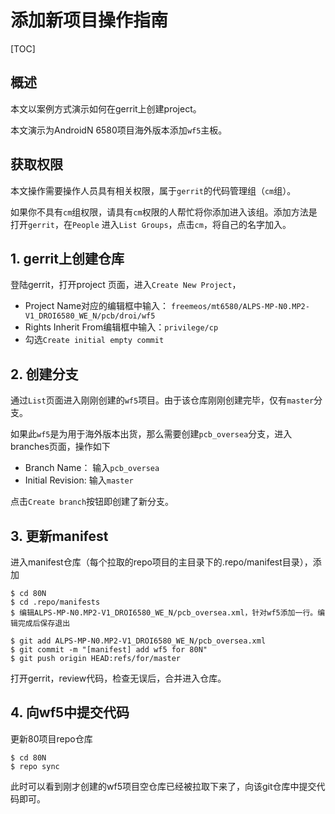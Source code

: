 # 添加新项目操作指南

[TOC]

## 概述

本文以案例方式演示如何在gerrit上创建project。

本文演示为AndroidN 6580项目海外版本添加`wf5`主板。

## 获取权限

本文操作需要操作人员具有相关权限，属于`gerrit`的代码管理组（`cm`组）。

如果你不具有`cm`组权限，请具有`cm`权限的人帮忙将你添加进入该组。添加方法是打开`gerrit`，在`People` 进入`List Groups`，点击`cm`，将自己的名字加入。

## 1. gerrit上创建仓库

登陆gerrit，打开project 页面，进入`Create New Project`，

- Project Name对应的编辑框中输入： `freemeos/mt6580/ALPS-MP-N0.MP2-V1_DROI6580_WE_N/pcb/droi/wf5`
- Rights Inherit From编辑框中输入：`privilege/cp`
- 勾选`Create initial empty commit`

## 2. 创建分支

通过`List`页面进入刚刚创建的`wf5`项目。由于该仓库刚刚创建完毕，仅有`master`分支。

如果此`wf5`是为用于海外版本出货，那么需要创建`pcb_oversea`分支，进入branches页面，操作如下

- Branch Name： 输入`pcb_oversea`
- Initial Revision: 输入`master`

点击`Create branch`按钮即创建了新分支。

## 3. 更新manifest

进入manifest仓库（每个拉取的repo项目的主目录下的.repo/manifest目录），添加

```
$ cd 80N
$ cd .repo/manifests
$ 编辑ALPS-MP-N0.MP2-V1_DROI6580_WE_N/pcb_oversea.xml，针对wf5添加一行。编辑完成后保存退出

$ git add ALPS-MP-N0.MP2-V1_DROI6580_WE_N/pcb_oversea.xml
$ git commit -m "[manifest] add wf5 for 80N"
$ git push origin HEAD:refs/for/master
```

打开gerrit，review代码，检查无误后，合并进入仓库。

## 4. 向wf5中提交代码

更新80项目repo仓库

```
$ cd 80N
$ repo sync
```

此时可以看到刚才创建的wf5项目空仓库已经被拉取下来了，向该git仓库中提交代码即可。
